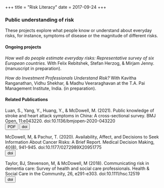 +++
title = "Risk Literacy"
date = 2017-09-24
+++


<h3 class="res"> Public understanding of risk </h3>

These projects explore what people know or understand about everyday risks, for instance, symptoms of disease or the magnitude of different risks. 

#### Ongoing projects

<P class="pub"> <i> How well do people estimate everyday risks: Representative survey of six European countries. </i> With Felix Rebitshek, Stefan Herzog, & Mirjam Jenny. (manuscript in preparation). </P>

<P class="pub"> <i> How do Investment Professionals Understand Risk?</i> With Kavitha Ranganathan, Vidhu Shekhar, & Madhu Veeraraghavan at the T.A. Pai Management Institute, India. (in preparation). </P>

#### Related Publications

<P class="pub"> Luan, S., Yang, Y., Huang, Y., & <SPAN class="myauthor">McDowell, M</SPAN>. (2021). Public knowledge of stroke and heart attack symptoms in China: A cross-sectional survey. <SPAN class="journal">BMJ Open</SPAN>, 11:e043220. doi:10.1136/bmjopen-2020-043220</SPAN> <br> <button class="openaccess" onclick="document.location='https://bmjopen.bmj.com/content/bmjopen/11/1/e043220.full.pdf'" target="_blank" rel="noopener"><i class="ai ai-open-access big-icon"> </i>PDF </button> <button class="doi" onclick="document.location='https://bmjopen.bmj.com/content/11/1/e043220.full'" target="_blank" rel="noopener" >doi</button> </P>

<P class="pub"> <SPAN class="myauthor">McDowell, M</SPAN>, & Pachur, T. (2020). Availability, Affect, and Decisions to Seek Information About Cancer Risks: A Brief Report. <SPAN class="journal">Medical Decision Making</SPAN>, 40(8), 941-945. doi:10.1177/0272989X20951775</SPAN> <br> <button class="doi" onclick="document.location='https://journals.sagepub.com/doi/abs/10.1177/0272989X20951775?journalCode=mdma'" target="_blank" rel="noopener" >doi</button></P>

<P class="pub"> Taylor, BJ, Stevenson, M, & <SPAN class="myauthor">McDowell, M </SPAN>(2018). Communicating risk in dementia care: Survey of health and social care professionals. <SPAN class="journal">Health & Social Care in the Community</SPAN>, 26, e291-e303. doi:10.1111/hsc.12519</SPAN> <br> <button class="doi" onclick="document.location='https://doi.org/10.1111/hsc.12519'" target="_blank" rel="noopener" >doi</button> </P>





